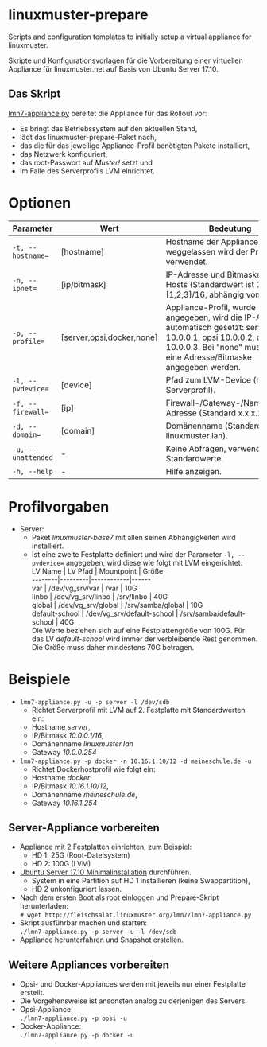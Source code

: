 # linuxmuster-prepare

Scripts and configuration templates to initially setup a virtual appliance for linuxmuster.

Skripte und Konfigurationsvorlagen für die Vorbereitung einer virtuellen Appliance für linuxmuster.net auf Basis von Ubuntu Server 17.10.

## Das Skript

[lmn7-appliance.py](http://fleischsalat.linuxmuster.org/lmn7/lmn7-appliance.py) bereitet die Appliance für das Rollout vor:
- Es bringt das Betriebssystem auf den aktuellen Stand,
- lädt das linuxmuster-prepare-Paket nach,
- das die für das jeweilige Appliance-Profil benötigten Pakete installiert,
- das Netzwerk konfiguriert,
- das root-Passwort auf _Muster!_ setzt und
- im Falle des Serverprofils LVM einrichtet.

# Optionen
Parameter | Wert | Bedeutung  
----------|------|----------  
`-t, --hostname=` | [hostname] | Hostname der Appliance, falls weggelassen wird der Profilname verwendet.  
`-n, --ipnet=` | [ip/bitmask] | IP-Adresse und Bitmaske des Hosts (Standardwert ist 10.0.0.[1,2,3]/16, abhängig vom Profil).  
`-p, --profile=` | [server,opsi,docker,none] | Appliance-Profil, wurde -n nicht angegeben, wird die IP-Adresse automatisch gesetzt: server 10.0.0.1, opsi 10.0.0.2, docker 10.0.0.3. Bei "none" muss mit -n eine Adresse/Bitmaske angegeben werden.  
`-l, --pvdevice=` | [device] | Pfad zum LVM-Device (nur bei Serverprofil).  
`-f, --firewall=` | [ip] | Firewall-/Gateway-/Nameserver-Adresse (Standard x.x.x.254).  
`-d, --domain=` | [domain] | Domänenname (Standard: linuxmuster.lan).  
`-u, --unattended` | - | Keine Abfragen, verwende Standardwerte.  
`-h, --help` | - | Hilfe anzeigen.  

# Profilvorgaben
- Server:  
  - Paket _linuxmuster-base7_ mit allen seinen Abhängigkeiten wird installiert.
  - Ist eine zweite Festplatte definiert und wird der Parameter `-l, --pvdevice=` angegeben, wird diese wie folgt mit LVM eingerichtet:  
    LV Name | LV Pfad | Mountpoint | Größe  
    --------|---------|------------|------  
    var | /dev/vg_srv/var | /var | 10G  
    linbo | /dev/vg_srv/linbo | /srv/linbo | 40G  
    global | /dev/vg_srv/global | /srv/samba/global | 10G  
    default-school | /dev/vg_srv/default-school | /srv/samba/default-school | 40G  
    Die Werte beziehen sich auf eine Festplattengröße von 100G. Für das LV _default-school_ wird immer der verbleibende Rest genommen. Die Größe muss daher mindestens 70G betragen.

# Beispiele  
- `lmn7-appliance.py -u -p server -l /dev/sdb`  
  - Richtet Serverprofil mit LVM auf 2. Festplatte mit Standardwerten ein:
  - Hostname _server_,
  - IP/Bitmask _10.0.0.1/16_,
  - Domänenname _linuxmuster.lan_
  - Gateway _10.0.0.254_
- `lmn7-appliance.py -p docker -n 10.16.1.10/12 -d meineschule.de -u`
  - Richtet Dockerhostprofil wie folgt ein:
  - Hostname _docker_,
  - IP/Bitmask _10.16.1.10/12_,
  - Domänenname _meineschule.de_,
  - Gateway _10.16.1.254_

## Server-Appliance vorbereiten
- Appliance mit 2 Festplatten einrichten, zum Beispiel:  
  - HD 1: 25G (Root-Dateisystem)
  - HD 2: 100G (LVM)
- [Ubuntu Server 17.10 Minimalinstallation](https://www.howtoforge.com/tutorial/ubuntu-minimal-server-install/) durchführen.  
  - System in eine Partition auf HD 1 installieren (keine Swappartition),
  - HD 2 unkonfiguriert lassen.
- Nach dem ersten Boot als root einloggen und Prepare-Skript herunterladen:  
`# wget http://fleischsalat.linuxmuster.org/lmn7/lmn7-appliance.py`
- Skript ausführbar machen und starten:  
`./lmn7-appliance.py -p server -u -l /dev/sdb`  
- Appliance herunterfahren und Snapshot erstellen.  

## Weitere Appliances vorbereiten

- Opsi- und Docker-Appliances werden mit jeweils nur einer Festplatte erstellt.  
- Die Vorgehensweise ist ansonsten analog zu derjenigen des Servers.
- Opsi-Appliance:  
`./lmn7-appliance.py -p opsi -u`
- Docker-Appliance:  
`./lmn7-appliance.py -p docker -u`  

